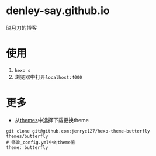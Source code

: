 # denley-say.github.io
晓月刀的博客

# 使用
1. `hexo s`
2. 浏览器中打开`localhost:4000`

# 更多
* 从[themes](https://hexo.io/themes/)中选择下载更换theme
```shell
git clone git@github.com:jerryc127/hexo-theme-butterfly themes/butterfly
# 修改_config.yml中的theme值
theme: butterfly
```
